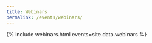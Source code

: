 ```yaml
---
title: Webinars
permalink: /events/webinars/
---
```

{% include webinars.html events=site.data.webinars %}